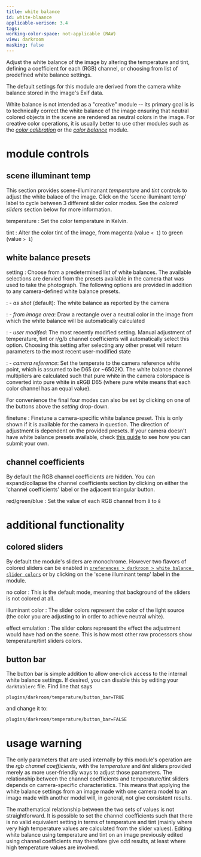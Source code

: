 ```yaml
---
title: white balance
id: white-blaance
applicable-verison: 3.4
tags: 
working-color-space: not-applicable (RAW) 
view: darkroom
masking: false
---
```


Adjust the white balance of the image by altering the temperature and tint, defining a coefficient for each (RGB) channel, or choosing from list of predefined white balance settings.

The default settings for this module are derived from the camera white balance stored in the image's Exif data.

White balance is not intended as a "creative" module -- its primary goal is is to technically correct the white balance of the image ensuring that neutral colored objects in the scene are rendered as neutral colors in the image. For creative color operations, it is usually better to use other modules such as the [_color calibration_](./color-calibration.md) or the [_color balance_](./color-balance.md) module.

# module controls

## scene illuminant temp

This section provides scene-illuminanant _temperature_ and _tint_ controls to adjust the white balace of the image. Click on the 'scene illuminant temp' label to cycle between 3 different slider color modes. See the _colored sliders_ section below for more information.

temperature
: Set the color temperature in Kelvin.

tint
: Alter the color tint of the image, from magenta (value `< 1`) to green (value `> 1`)

## white balance presets

setting
: Choose from a predetermined list of white balances. The available selections are dervied from the presets available in the camera that was used to take the photograph. The following options are provided in addition to any camera-defined white balance presets.

: - _as shot_ (default): The white balance as reported by the camera

: - _from image area_: Draw a rectangle over a neutral color in the image from which the white balance will be automatically calculated

: - _user modifed_: The most recently modified setting. Manual adjustment of temperature, tint or r/g/b channel coefficients will automatically select this option. Choosing this setting after selecting any other preset will return parameters to the most recent user-modified state

: - _camera reference_: Set the temperate to the camera reference white point, which is assumed to be D65 (or ~6502K). The white balance channel multipliers are calculated such that pure white in the camera colorspace is converted into pure white in sRGB D65 (where pure white means that each color channel has an equal value). 

For convenience the final four modes can also be set by clicking on one of the buttons above the _setting_ drop-down.

finetune
: Finetune a camera-specific white balance preset. This is only shown if it is available for the camera in question. The direction of adjustment is dependent on the provided presets. If your camera doesn't have white balance presets available, check [this guide](https://github.com/darktable-org/darktable/wiki/White-balance-presets) to see how you can submit your own.

## channel coefficients

By default the RGB channel coefficients are hidden. You can expand/collapse the channel coefficients section by clicking on either the 'channel coefficients' label or the adjacent triangular button.

red/green/blue
: Set the value of each RGB channel from `0` to `8`

# additional functionality

## colored sliders

By default the module's sliders are monochrome. However two flavors of colored sliders can be enabled in [`preferences > darkroom > white balance slider colors`](../../preferences-settings/darkroom.md) or by clicking on the 'scene illuminant temp' label in the module.

no color
: This is the default mode, meaning that background of the sliders is not colored at all.

illuminant color
: The slider colors represent the color of the light source (the color you are adjusting to in order to achieve neutral white).

effect emulation
: The slider colors represent the effect the adjustment would have had on the scene. This is how most other raw processors show temperature/tint sliders colors.

## button bar

The button bar is simple addition to allow one-click access to the internal white balance settings. If desired, you can disable this by editing your `darktablerc` file. Find line that says

```
plugins/darkroom/temperature/button_bar=TRUE
```

and change it to:

```
plugins/darkroom/temperature/button_bar=FALSE
```

# usage warning

The only parameters that are used internally by this module's operation are the _rgb channel coefficients_, with the _temperature_ and _tint_ sliders provided merely as more user-friendly ways to adjust those parameters. The relationship between the channel coefficients and temperature/tint sliders depends on camera-specific characteristics. This means that applying the white balance settings from an image made with one camera model to an image made with another model will, in general, not give consistent results.

The mathematical relationship between the two sets of values is not straightforward. It is possible to set the channel coefficients such that there is no valid equivalent setting in terms of temperature and tint (mainly where very high temperature values are calculated from the slider values). Editing white balance using temperature and tint on an image previously edited using channel coefficients may therefore give odd results, at least where high temperature values are involved.
